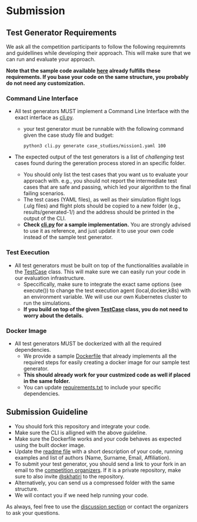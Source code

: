 # Submission

## Test Generator Requirements

We ask all the competition participants to follow the following requiremnts and guidellines while developing their approach. This will make sure that we can run and evaluate your approach.

**Note that the sample code available [here](../snippets/) already fulfills these requirements. If you base your code on the same structure, you probably do not need any customization.**

### Command Line Interface

- All test generators MUST implement a Command Line Interface with the exact interface as [cli.py](../snippets/cli.py).
  - your test generator must be runnable with the following command given the case study file and budget:

    `python3 cli.py generate case_studies/mission1.yaml 100`

- The expected output of the test generators is a list of *challenging* test cases found during the gereration process stored in an specific folder.
  - You should only list the test cases that you want us to evaluate your approach with. e.g., you should not report the intermediate test cases that are safe and passing, which led your algorithm to the final failing scenarios.  
  - The test cases (YAML files), as well as their simulation flight logs (.ulg files) and flight plots should be copied to a new folder (e.g., results/generated-1/) and the address should be printed in the output of the CLI.
  - **Check [cli.py](../snippets/cli.py) for a sample implementation.** You are strongly advised to use it as reference, and just update it to use your own code instead of the sample test generator.

### Test Execution

- All test generators must be built on top of the functionalities available in the [TestCase](../snippets/testcase.py) class. This will make sure we can easily run your code in our evaluation infrastructure.
  - Speccifically, make sure to integrate the exact same options (see execute()) to change the test execution agent (local,docker,k8s) with an environment variable. We will use our own Kubernetes cluster to run the simulations.
  - **If you build on top of the given [TestCase](../snippets/testcase.py) class, you do not need to worry about the details.**

### Docker Image

- All test generators MUST be dockerized with all the required dependencies.
  - We provide a sample [Dockerfile](../snippets/Dockerfile) that already implements all the required steps for easily creating a docker image for our sample test generator.
  - **This should already work for your custmized code as well if placed in the same folder.**
  - You can update [requirements.txt](../snippets/requirements.txt) to include your specific dependencies.

## Submission Guideline  

- You should fork this repository and integrate your code.
- Make sure the CLI is alligned with the above guideline.
- Make sure the Dockerfile works and your code behaves as expected using the built docker image.
- Update the [readme file](../snippets/README.md) with a short description of your code, running examples and list of authors (Name, Surname, Email, Affiliation).
- To submit your test generator, you should send a link to your fork in an email to the [competition organizers](../README.md#contacts). If it is a private repository, make sure to also invite [@skhatiri](https://github.com/skhatiri) to the repository.
- Alternatively, you can send us a compressed folder with the same structure.
- We will contact you if we need help running your code.

As always, feel free to use the [discussion section]((https://github.com/skhatiri/UAV-Testing-Competition/discussions)) or contact the organizers to ask your questions.
